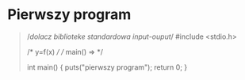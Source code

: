 Pierwszy program
================


>/*dolacz biblioteke standardowa input-ouput*/
>#include <stdio.h>
>
>/* y=f(x) */
>/*   main() => */
>
>int main()
>{
>puts("pierwszy program");
>	return 0;
>}

